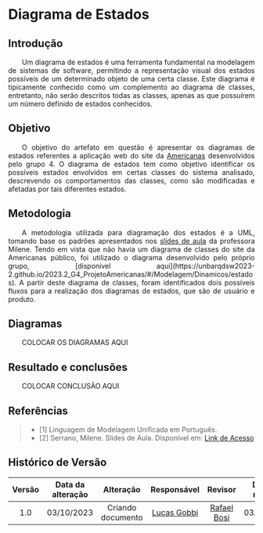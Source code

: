 # Diagrama de Estados


## Introdução

<div align="justify">
&emsp;&emsp;Um diagrama de estados é uma ferramenta fundamental na modelagem de sistemas de software, permitindo a representação visual dos estados possíveis de um determinado objeto de uma certa classe. Este diagrama é tipicamente conhecido como um complemento ao diagrama de classes, entretanto, não serão descritos todas as classes, apenas as que possuírem um número definido de estados conhecidos.
</div>

## Objetivo

<div align="justify">
&emsp;&emsp;O objetivo do artefato em questão é apresentar os diagramas de estados referentes a aplicação web do site da <a href="https://www.americanas.com.br/">Americanas</a> desenvolvidos pelo grupo 4. O diagrama de estados tem como objetivo identificar os possíveis estados envolvidos em certas classes do sistema analisado, descrevendo os comportamentos das classes, como são modificadas e afetadas por tais diferentes estados. 

</div>

## Metodologia

<div align="justify">
&emsp;&emsp;A metodologia utilizada para diagramação dos estados é a UML, tomando base os padrões apresentados nos <a href="https://aprender3.unb.br/pluginfile.php/2649430/mod_label/intro/Arquitetura%20e%20Desenho%20de%20Software%20-%20Aula%20Modelagem%20UML%20Din%C3%A2mica%20-%20Profa.%20Milene.pdf">slides de aula</a> da professora Milene. Tendo em vista que não havia um diagrama de classes do site da Americanas público, foi utilizado o diagrama desenvolvido pelo próprio grupo, [disponível aqui](https://unbarqdsw2023-2.github.io/2023.2_G4_ProjetoAmericanas/#/Modelagem/Dinamicos/estados). A partir deste diagrama de classes, foram identificados dois possíveis fluxos para a realização dos diagramas de estados, que são de usuário e produto.

</div>

## Diagramas

<div align="justify">
&emsp;&emsp;COLOCAR OS DIAGRAMAS AQUI
</div>

## Resultado e conclusões

<div align="justify">
&emsp;&emsp;COLOCAR CONCLUSÃO AQUI
</div>

## Referências
> - [1] Linguagem de Modelagem Unificada em Português.
> - [2] Serrano, Milene. Slides de Aula. Disponível em: [Link de Acesso](https://aprender3.unb.br/pluginfile.php/2649430/mod_label/intro/Arquitetura%20e%20Desenho%20de%20Software%20-%20Aula%20Modelagem%20UML%20Din%C3%A2mica%20-%20Profa.%20Milene.pdf)

##  Histórico de Versão

|  Versão  |   Data da alteração  |   Alteração  |  Responsável  |  Revisor  | Data de revisão |
| :--------: | :--------------------: | :-----------: | :--------------: | :--------: | :-----------------: |
|     1.0     |    03/10/2023   |  Criando documento  |  [Lucas Gobbi](https://github.com/lucasbergholz)   | [Rafael Bosi](https://github.com/StrangeUnit28)   | 03/10/2023 |
